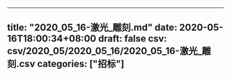 
---
title: "2020_05_16-激光_雕刻.md"
date: 2020-05-16T18:00:34+08:00
draft: false
csv: csv/2020_05/2020_05_16/2020_05_16-激光_雕刻.csv
categories: ["招标"]
---
